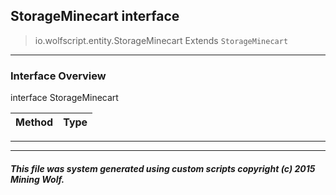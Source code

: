 ## StorageMinecart __interface__

>io.wolfscript.entity.StorageMinecart
>Extends `StorageMinecart`

---

### Interface Overview

interface StorageMinecart

Method | Type   
--- | :--- 



---

---


##### This file was system generated using custom scripts copyright (c) 2015 Mining Wolf.
	

